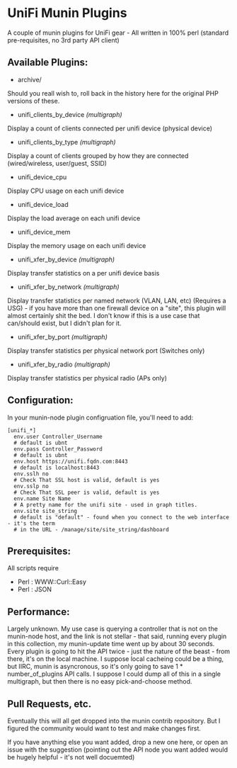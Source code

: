 UniFi Munin Plugins
===================
A couple of munin plugins for UniFi gear - All written in 100% perl (standard pre-requisites, no 3rd party API client)

## Available Plugins:

 * archive/

 Should you reall wish to, roll back in the history here for the original PHP versions of these.

 * unifi\_clients\_by\_device _(multigraph)_

 Display a count of clients connected per unifi device (physical device)

 * unifi\_clients\_by\_type _(multigraph)_

 Display a count of clients grouped by how they are connected (wired/wireless, user/guest, SSID)

 * unifi\_device\_cpu

 Display CPU usage on each unifi device

 * unifi\_device\_load

 Display the load average on each unifi device

 * unifi\_device\_mem

 Display the memory usage on each unifi device

 * unifi\_xfer\_by\_device _(multigraph)_

 Display transfer statistics on a per unifi device basis

 * unifi\_xfer\_by\_network _(multigraph)_

 Display transfer statistics per named network (VLAN, LAN, etc) (Requires a USG) - if you have more than one firewall device on a "site", this 
 plugin will almost certainly shit the bed.  I don't know if this is a use case that can/should exist, but
 I didn't plan for it.

 * unifi\_xfer\_by\_port _(multigraph)_

 Display transfer statistics per physical network port (Switches only)

 * unifi\_xfer\_by\_radio _(multigraph)_

 Display transfer statistics per physical radio (APs only)


## Configuration:

In your munin-node plugin configruation file, you'll need to add:

    [unifi_*]
      env.user Controller_Username
      # default is ubnt
      env.pass Controller_Password
      # default is ubnt
      env.host https://unifi.fqdn.com:8443
      # default is localhost:8443
      env.sslh no 
      # Check That SSL host is valid, default is yes
      env.sslp no 
      # Check That SSL peer is valid, default is yes
      env.name Site Name
      # A pretty name for the unifi site - used in graph titles.
      env.site site_string 
      # default is "default" - found when you connect to the web interface - it's the term
      # in the URL - /manage/site/site_string/dashboard

## Prerequisites:

All scripts require 

 * Perl : WWW::Curl::Easy
 * Perl : JSON

## Performance:

Largely unknown.  My use case is querying a controller that is not on the munin-node host, and the link is not stellar - that said, running every
plugin in this collection, my munin-update time went up by about 30 seconds. Every plugin is going to hit the API twice - just the nature of the 
beast - from there, it's on the local machine.  I suppose local cacheing could be a thing, but IIRC, munin is asyncronous, so it's only going
to save 1 * number\_of\_plugins API calls.  I suppose I could dump all of this in a single multigraph, but then there is no easy pick-and-choose method.

## Pull Requests, etc.

Eventually this will all get dropped into the munin contrib repository.  But I figured the community would want to test and make changes first.

If you have anything else you want added, drop a new one here, or open an issue with the suggestion (pointing out the API node you want added 
would be hugely helpful - it's not well docuemted)


